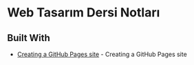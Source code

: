 # Web Tasarım Dersi Notları

## Built With 

* [Creating a GitHub Pages site](https://help.github.com/en/github/working-with-github-pages/creating-a-github-pages-site) - Creating a GitHub Pages site
